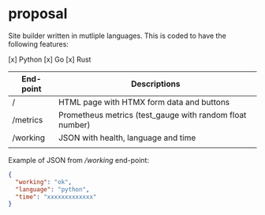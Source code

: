 # proposal

Site builder written in mutliple languages. This is coded to have the following features:

[x] Python
[x] Go
[x] Rust

| End-point | Descriptions                                             |
| --------- | -------------------------------------------------------- |
| /         | HTML page with HTMX form data and buttons                |
| /metrics  | Prometheus metrics (test_gauge with random float number) |
| /working  | JSON with health, language and time                      |
|           |                                                          |

Example of JSON from _/working_ end-point:

```json
{
  "working": "ok",
  "language": "python",
  "time": "xxxxxxxxxxxxx"
}
```
